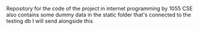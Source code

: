 Repository for the code of the project in internet programming by 1055 CSE
also contains some dummy data in the static folder that's connected to the testing db I will send alongside this
